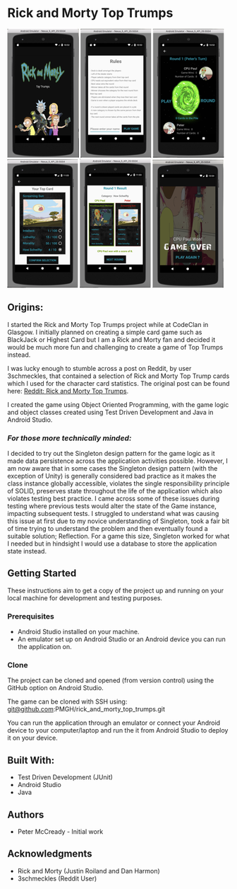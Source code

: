 # **Rick and Morty Top Trumps**    

![Image](/top_trumps_readme/images/r_m_splash.png)
![Image](/top_trumps_readme/images/r_m_rules.png)
![Image](/top_trumps_readme/images/r_m_main.png)
![Image](/top_trumps_readme/images/r_m_top_card.png)
![Image](/top_trumps_readme/images/r_m_result.png)
![Image](/top_trumps_readme/images/r_m_game_over.png)

## Origins:    

I started the Rick and Morty Top Trumps project while at CodeClan in Glasgow. I initially planned on creating a simple card game such as BlackJack or Highest Card but I am a Rick and Morty fan and decided it would be much more fun and challenging to create a game of Top Trumps instead.    

I was lucky enough to stumble across a post on Reddit, by user 3schmeckles, that contained a selection of Rick and Morty Top Trump cards which I used for the character card statistics. The original post can be found here: [Reddit: Rick and Morty Top Trumps](https://redd.it/3zl2l5).    

I created the game using Object Oriented Programming, with the game logic and object classes created using Test Driven Development and Java in Android Studio.    

### *For those more technically minded:*    
I decided to try out the Singleton design pattern for the game logic as it made data persistence across the application activities possible. However, I am now aware that in some cases the Singleton design pattern (with the exception of Unity) is generally considered bad practice as it makes the class instance globally accessible, violates the single responsibility principle of SOLID, preserves state throughout the life of the application which also violates testing best practice. I came across some of these issues during testing where previous tests would alter the state of the Game instance, impacting subsequent tests. I struggled to understand what was causing this issue at first due to my novice understanding of Singleton, took a fair bit of time trying to understand the problem and then eventually found a suitable solution; Reflection. For a game this size, Singleton worked for what I needed but in hindsight I would use a database to store the application state instead.    

## Getting Started    

These instructions aim to get a copy of the project up and running on your local machine for development and testing purposes.    

### Prerequisites    

* Android Studio installed on your machine.  
* An emulator set up on Android Studio or an Android device you can run the application on.    

### Clone    

The project can be cloned and opened (from version control) using the GitHub option on Android Studio.     

The game can be cloned with SSH using:  
git@github.com:PMGH/rick_and_morty_top_trumps.git    

You can run the application through an emulator or connect your Android device to your computer/laptop and run the it from Android Studio to deploy it on your device.    

## Built With:  
* Test Driven Development (JUnit)  
* Android Studio  
* Java    


## Authors  
* Peter McCready - Initial work    

## Acknowledgments  
* Rick and Morty (Justin Roiland and Dan Harmon)  
* 3schmeckles (Reddit User)  
